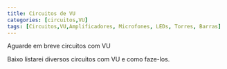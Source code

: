 ```yaml
---
title: Circuitos de VU
categories: [circuitos,VU]
tags: [Circuitos,VU,Amplificadores, Microfones, LEDs, Torres, Barras]
---
```


Aguarde em breve circuitos com VU

<!--more-->

Baixo listarei diversos circuitos com VU e como faze-los.